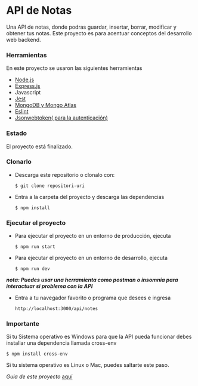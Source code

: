 # API de Notas

Una API de notas, donde podras guardar, insertar, borrar, modificar y obtener tus notas. Este proyecto es para acentuar conceptos del desarrollo web backend.

### Herramientas
En este proyecto se usaron las siguientes herramientas

- [Node.js](https://nodejs.org/es/)
- [Express.js](https://expressjs.com/es/)
- Javascript
- [Jest](https://jestjs.io/)
- [MongoDB y Mongo Atlas](https://www.mongodb.com/es)
- [Eslint](https://eslint.org/)
- [Jsonwebtoken( para la autenticación)](https://jwt.io/)

### Estado
El proyecto está finalizado.

### Clonarlo

- Descarga este repositorio o clonalo con:
 
  `$ git clone repositori-uri`

- Entra a la carpeta del proyecto y descarga las dependencias
  
  `$ npm install`

### Ejecutar el proyecto

- Para ejecutar el proyecto en un entorno de producción, ejecuta
  
  `$ npm run start`

- Para ejecutar el proyecto en un entorno de desarrollo, ejecuta
  
  `$ npm run dev`

**_nota: Puedes usar una herramienta como postman o insomnia para interactuar si problema con la API_**

- Entra a tu navegador favorito o programa que desees e ingresa
  
  `http://localhost:3000/api/notes`

### Importante
Si tu Sistema operativo es Windows para que la API pueda funcionar debes installar una dependencia llamada cross-env

`$ npm install cross-env`

Si tu sistema operativo es Linux o Mac, puedes saltarte este paso.

_Guia de este proyecto_ [aquí](http://fullstackopen.com/es/ "aquí")
